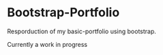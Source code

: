 # Bootstrap-Portfolio

Resporduction of my basic-portfolio using bootstrap.

Currently a work in progress
